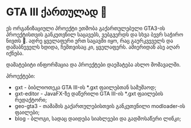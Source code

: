 # GTA III ქართულად 👋

ეს ორგანიზაციული პროექტი ეთმობა გაქართულებული GTA3-ის პროექტისთვის განკუთვნილ საცავებს, ვებგვერდს და სხვა ბევრ საჭირო ნივთს 🙂.
ადრე ყველაფერი ერთ საცავში იყო, რაც გაურკვეველს და დამაბნეველს ხდიდა, ჩემთვისაც კი, ყველაფერს. ამიერიდან ასე აღარ იქნება.

დამატებიტი ინფორმაცია და პროექტები დაემატება ახლო მომავალში.

პროექტები:
* gxt - ბიბლიოთეკა GTA III-ის *.gxt ფაილებთან სამუშაოდ;
* gxt-editor - JavaFX-ზე დაწერილი GTA III-ის *.gxt ფაილების რედაქტორი;
* geo-gta3 - თამაშის გაქართულებისთვის განკუთვნილი modloader-ის ფაილები;
* blog - ბლოგი, სადაც დაიდება სიახლეები და გადმოსაწერი ლინკი; 
